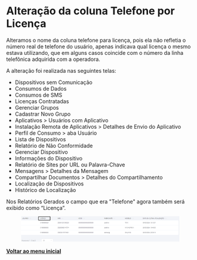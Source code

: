 # Alteração da coluna Telefone por Licença

Alteramos o nome da coluna telefone para licença, pois ela não refletia o número real de telefone do usuário, apenas indicava qual licença o mesmo estava utilizando, que em alguns casos coincide com o número da linha telefônica adquirida com a operadora.&#x20;

A alteração foi realizada nas seguintes telas:

* Dispositivos sem Comunicação
* Consumos de Dados
* Consumos de SMS
* Licenças Contratadas
* Gerenciar Grupos
* Cadastrar Novo Grupo
* Aplicativos > Usuários com Aplicativo
* Instalação Remota de Aplicativos > Detalhes de Envio do Aplicativo
* Perfil de Consumo > aba Usuário
* Lista de Dispositivos
* Relatório de Não Conformidade
* Gerenciar Dispositivo
* Informações do Dispositivo
* Relatório de Sites por URL ou Palavra-Chave
* Mensagens > Detalhes da Mensagem
* Compartilhar Documentos > Detalhes do Compartilhamento
* Localização de Dispositivos
* Histórico de Localização

Nos Relatórios Gerados o campo que era "Telefone" agora também será exibido como “Licença”.

<figure><img src="../../../.gitbook/assets/image (3) (1) (1) (1) (1) (1) (1) (1) (1) (1) (1) (1) (1) (1) (1) (1).png" alt=""><figcaption></figcaption></figure>

[**Voltar ao menu inicial**](./)
